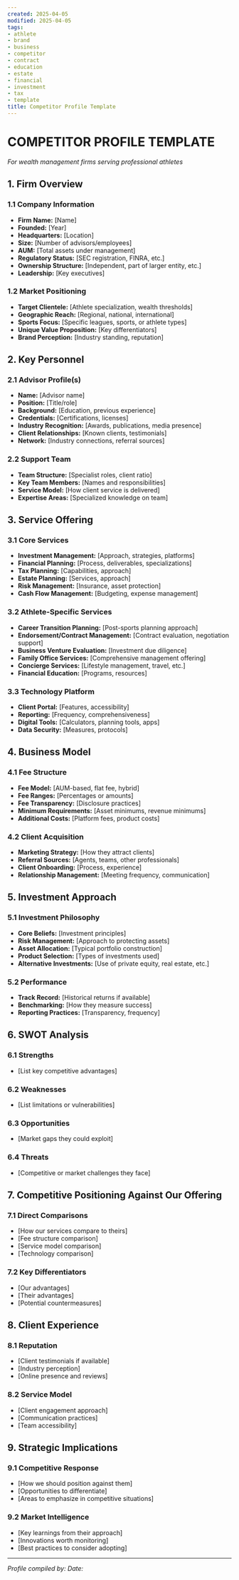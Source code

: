 ```yaml
---
created: 2025-04-05
modified: 2025-04-05
tags:
- athlete
- brand
- business
- competitor
- contract
- education
- estate
- financial
- investment
- tax
- template
title: Competitor Profile Template
---
```


# COMPETITOR PROFILE TEMPLATE
*For wealth management firms serving professional athletes*

## 1. Firm Overview

### 1.1 Company Information
- **Firm Name:** [Name]
- **Founded:** [Year]
- **Headquarters:** [Location]
- **Size:** [Number of advisors/employees]
- **AUM:** [Total assets under management]
- **Regulatory Status:** [SEC registration, FINRA, etc.]
- **Ownership Structure:** [Independent, part of larger entity, etc.]
- **Leadership:** [Key executives]

### 1.2 Market Positioning
- **Target Clientele:** [Athlete specialization, wealth thresholds]
- **Geographic Reach:** [Regional, national, international]
- **Sports Focus:** [Specific leagues, sports, or athlete types]
- **Unique Value Proposition:** [Key differentiators]
- **Brand Perception:** [Industry standing, reputation]

## 2. Key Personnel

### 2.1 Advisor Profile(s)
- **Name:** [Advisor name]
- **Position:** [Title/role]
- **Background:** [Education, previous experience]
- **Credentials:** [Certifications, licenses]
- **Industry Recognition:** [Awards, publications, media presence]
- **Client Relationships:** [Known clients, testimonials]
- **Network:** [Industry connections, referral sources]

### 2.2 Support Team
- **Team Structure:** [Specialist roles, client ratio]
- **Key Team Members:** [Names and responsibilities]
- **Service Model:** [How client service is delivered]
- **Expertise Areas:** [Specialized knowledge on team]

## 3. Service Offering

### 3.1 Core Services
- **Investment Management:** [Approach, strategies, platforms]
- **Financial Planning:** [Process, deliverables, specializations]
- **Tax Planning:** [Capabilities, approach]
- **Estate Planning:** [Services, approach]
- **Risk Management:** [Insurance, asset protection]
- **Cash Flow Management:** [Budgeting, expense management]

### 3.2 Athlete-Specific Services
- **Career Transition Planning:** [Post-sports planning approach]
- **Endorsement/Contract Management:** [Contract evaluation, negotiation support]
- **Business Venture Evaluation:** [Investment due diligence]
- **Family Office Services:** [Comprehensive management offering]
- **Concierge Services:** [Lifestyle management, travel, etc.]
- **Financial Education:** [Programs, resources]

### 3.3 Technology Platform
- **Client Portal:** [Features, accessibility]
- **Reporting:** [Frequency, comprehensiveness]
- **Digital Tools:** [Calculators, planning tools, apps]
- **Data Security:** [Measures, protocols]

## 4. Business Model

### 4.1 Fee Structure
- **Fee Model:** [AUM-based, flat fee, hybrid]
- **Fee Ranges:** [Percentages or amounts]
- **Fee Transparency:** [Disclosure practices]
- **Minimum Requirements:** [Asset minimums, revenue minimums]
- **Additional Costs:** [Platform fees, product costs]

### 4.2 Client Acquisition
- **Marketing Strategy:** [How they attract clients]
- **Referral Sources:** [Agents, teams, other professionals]
- **Client Onboarding:** [Process, experience]
- **Relationship Management:** [Meeting frequency, communication]

## 5. Investment Approach

### 5.1 Investment Philosophy
- **Core Beliefs:** [Investment principles]
- **Risk Management:** [Approach to protecting assets]
- **Asset Allocation:** [Typical portfolio construction]
- **Product Selection:** [Types of investments used]
- **Alternative Investments:** [Use of private equity, real estate, etc.]

### 5.2 Performance
- **Track Record:** [Historical returns if available]
- **Benchmarking:** [How they measure success]
- **Reporting Practices:** [Transparency, frequency]

## 6. SWOT Analysis

### 6.1 Strengths
- [List key competitive advantages]

### 6.2 Weaknesses
- [List limitations or vulnerabilities]

### 6.3 Opportunities
- [Market gaps they could exploit]

### 6.4 Threats
- [Competitive or market challenges they face]

## 7. Competitive Positioning Against Our Offering

### 7.1 Direct Comparisons
- [How our services compare to theirs]
- [Fee structure comparison]
- [Service model comparison]
- [Technology comparison]

### 7.2 Key Differentiators
- [Our advantages]
- [Their advantages]
- [Potential countermeasures]

## 8. Client Experience

### 8.1 Reputation
- [Client testimonials if available]
- [Industry perception]
- [Online presence and reviews]

### 8.2 Service Model
- [Client engagement approach]
- [Communication practices]
- [Team accessibility]

## 9. Strategic Implications

### 9.1 Competitive Response
- [How we should position against them]
- [Opportunities to differentiate]
- [Areas to emphasize in competitive situations]

### 9.2 Market Intelligence
- [Key learnings from their approach]
- [Innovations worth monitoring]
- [Best practices to consider adopting]

---
*Profile compiled by:*
*Date:*
